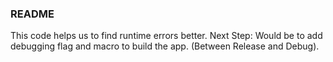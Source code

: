 ### README
This code helps us to find runtime errors better.
Next Step:
Would be to add debugging flag and macro to build the app. (Between Release and Debug).
